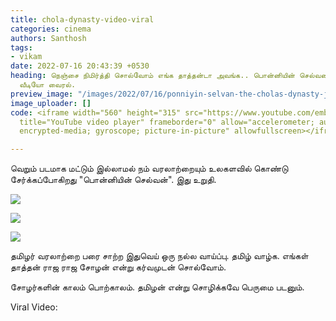 ```yaml
---
title: chola-dynasty-video-viral
categories: cinema
authors: Santhosh
tags:
- vikam
date: 2022-07-16 20:43:39 +0530
heading: நெஞ்சை நிமிர்த்தி சொல்வோம் எங்க தாத்தன்டா அவங்க.. பொன்னியின் செல்வனின் லேட்டஸ்ட்
  வீடியோ வைரல்.
preview_image: "/images/2022/07/16/ponniyin-selvan-the-cholas-dynasty-jpg.jpeg"
image_uploader: []
code: <iframe width="560" height="315" src="https://www.youtube.com/embed/Utu07_I9YuA"
  title="YouTube video player" frameborder="0" allow="accelerometer; autoplay; clipboard-write;
  encrypted-media; gyroscope; picture-in-picture" allowfullscreen></iframe>

---
```

வெறும் படமாக மட்டும் இல்லாமல் நம் வரலாற்றையும் உலகளவில் கொண்டு சேர்க்கப்போகிறது "பொன்னியின் செல்வன்". இது உறுதி.

![](/images/2022/07/16/chola-dynasty-3-jpg.jpeg)

![](/images/2022/07/16/chola-dynasty-2-jpg.jpeg)

![](/images/2022/07/16/chola-dynasty-1-jpg.jpeg)

தமிழர் வரலாற்றை பரை சாற்ற இதுவெய் ஒரு நல்ல வாய்ப்பு. தமிழ் வாழ்க. எங்கள் தாத்தன் ராஜ ராஜ சோழன் என்று கர்வமுடன் சொல்வோம்.

சோழர்களின் காலம் பொற்காலம். தமிழன் என்று சொழிக்கவே பெருமை படனும்.

Viral Video:
